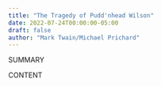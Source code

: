 ```yaml
---
title: "The Tragedy of Pudd'nhead Wilson"
date: 2022-07-24T00:00:00-05:00
draft: false
author: "Mark Twain/Michael Prichard"
---
```


SUMMARY

<!--more-->

CONTENT